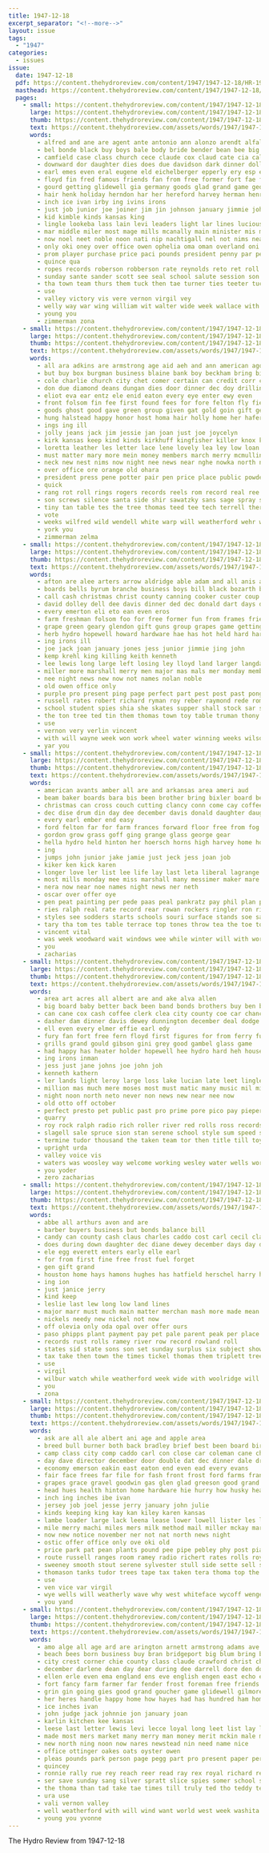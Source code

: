 ```yaml
---
title: 1947-12-18
excerpt_separator: "<!--more-->"
layout: issue
tags:
  - "1947"
categories:
  - issues
issue:
  date: 1947-12-18
  pdf: https://content.thehydroreview.com/content/1947/1947-12-18/HR-1947-12-18.pdf
  masthead: https://content.thehydroreview.com/content/1947/1947-12-18/masthead/HR-1947-12-18.jpg
  pages:
    - small: https://content.thehydroreview.com/content/1947/1947-12-18/small/HR-1947-12-18-01.jpg
      large: https://content.thehydroreview.com/content/1947/1947-12-18/large/HR-1947-12-18-01.jpg
      thumb: https://content.thehydroreview.com/content/1947/1947-12-18/thumbnails/HR-1947-12-18-01.jpg
      text: https://content.thehydroreview.com/assets/words/1947/1947-12-18/HR-1947-12-18-01.txt
      words:
        - alfred and ane are agent ante antonio ann alonzo arendt alfalfa ade arbes ale abo anna american arthur army avery ally artie airy anita age ates all ali aden ago auth area anil atlas alois anger
        - bel bonde black buy boys bale body bride bender bean bee big bond brashear board baptist bag blanken bas banner bring both bor buys brother baum better blane brought bank ben been barber bird baby bakes band barbara buckmaster brewer browne bryant belcher bryson bis best boy back business ball bonds but bristow blum brown bill bane bernard bright banks bob biele
        - camfield case class church cece claude cox claud cate cia calvert cot come corn cope cost claus christ cole cross cant cecil carman cash charles candy collier company county city chambers cedar cech caddo cloninger cause clyde clair con cobb cos chisum cor clarence costin count car center council came carver carruth can clinton col christmas coffin
        - downward dor daughter dies does due davidson dark dinner dollar days darko dent dec drew dee david during day december down dale drill dine dry dub denison deere dents dewalt date
        - earl emes even eral eugene eld eichelberger epperly ery esp ear excellent end effie ell eddie every elo entz engineer emma elton est espe ever ens eder
        - floyd fin fred famous friends fan from free former fort fae frank farmer frie fuel fly farm fergason finley full forsberg farra first firm fore foe few for friday flanigan fine force far felton ford fail found foreman folsom
        - gourd getting glidewell gia germany goods glad grand game george games gifford grande gard governor gift gat gas good going griffin gate gregg gone greenfield giunta green given glenn
        - hair henk holiday herndon har her hereford harvey herman henry henke hammer hag hileman hardware height hart hero harry hold had harley head hell him homes hed hil has hanley hard held hoi hattie home hes hal howard health hall hydro handle hay hydo high honor hauser heidebrecht harold hinton
        - inch ice ivan irby ing ivins irons
        - just job junior joe joiner jim jin johnson january jimmie john jane jones
        - kid kimble kinds kansas king
        - lingle lookeba lass lain levi leaders light lar lines lucious lone lewis little lights likely lay life leslie long leon legion lionel lea les lash land lighten live lloyd left leroy loud lege lose low last
        - mar middle miler most mage mills mcanally main minister mis motley mayer missouri maxton mile may made mast money mill mae more major march miller mille monday millwee mosby marie male mary matter men max many members miss mee mil
        - now noel neet noble noon nati nip nachtigall nel not nims near nore nigel name nona nett neu new neil night nor necessary newton nee
        - only oki oney over office owen ophelia oma oman overland oni old
        - prom player purchase price paci pounds president penny par pennington people persons per perme points public planer part pack present ponds press pebley plan pot pos peoples pere pete pam
        - quince qua
        - ropes records roberson robberson rate reynolds reto ret roll rex rogers rhoads ruby reber red roo real rigsby route roy ready rates robbins round room rom rust ruth rial rule rob randolph roark rowan radio raney racine reason rio renew
        - sunday sante sander scott see seal school salute session son speak she santa sot stange september sales show san stunz sweeney special set simpson stamps state soon states senne said side sly store sister stone send schantz study sup sons size sam shown shanks swartzendruber sal street strong stout staples save season saw schools seals stock susan start service second sutton sherman short ser streets stain ship sham saturday such sheller station sing sale
        - tha town team thurs them tuck then tae turner ties teeter tuch tio tock tea top trend theresa thomas tan title tine thoma take tina talk teas tourney tour teri than tiny tera taken toy texas trom tech tee teal tickel the thiessen thou
        - use
        - valley victory vis vere vernon virgil vey
        - welly way war wing william wit walter wide week wallace with white wayne willard wile worth went world well woolridge weathers was why work working walt winning wellman wan wells waters will wyatt weed windows whit win wolfe while weeks wilt wilson wind
        - young you
        - zimmerman zona
    - small: https://content.thehydroreview.com/content/1947/1947-12-18/small/HR-1947-12-18-02.jpg
      large: https://content.thehydroreview.com/content/1947/1947-12-18/large/HR-1947-12-18-02.jpg
      thumb: https://content.thehydroreview.com/content/1947/1947-12-18/thumbnails/HR-1947-12-18-02.jpg
      text: https://content.thehydroreview.com/assets/words/1947/1947-12-18/HR-1947-12-18-02.txt
      words:
        - all ara adkins are armstrong age aid aeh and ann american ago aries
        - but buy box burgman business blaine bank boy beckham bring bill boston bells bryson better bartgis baby boot been base blessing brush bart baum bro best browne bewley bath
        - cole charlie church city chet comer certain can credit corr caddo col crom clever claude care chas center clara conte comb camping christmas cattle cashier chain christ crew collier county calendar collins candle cologne claus candy call cornel corlee candies cloe class
        - don due diamond deans dungan dies door dinner dec doy drilling dente dee doing day days daugherty dry december dent
        - eliot eva ear entz ele enid eaton every eye enter ewy even
        - front folsom fin fee first found fees for fore felton fly field frost friday face fresh folk full farm fay fish fed folks from
        - goods ghost good gave green group given gat gold goin gift geary
        - hung halstead happy honor host homa hair holly home her hafer hedge hinton han has huge had hydro hot hes hunting harvey herndon house henry hearty held head homer harry him health handy
        - ings ing ill
        - jolly jeans jack jim jessie jan joan just joe joycelyn
        - kirk kansas keep kind kinds kirkhuff kingfisher killer knox karl kaye
        - loretta leather les letter lace lene lovely lea ley low loan lynn later leroy lena lee lot large lunch laredo lloyd laughter little
        - must matter mary more mein money members march merry mcmullin made maureen milk mound men much mas maisie monday
        - neck new nest nims now night nee news near nghe nowka north norman november ner
        - over office ore orange old ohara
        - president press pene potter pair pen price place public powder panto payne post patrick paper pope per pot pounds pencil paul peer pore pack person pete pase piece parker
        - quick
        - rang rot roll rings rogers records reels rom record real ree read reading radio ris roy room red reece rates richart rosa reynolds
        - son screws silence santa side shir sawatzky sans sage spray sunday schools straight sayre standing sun saturday school sales she still scheaffer socks stephens story show stretch seen small stock scott steel sale season see sell square sing second sup
        - tiny tan table tes the tree thomas teed tee tech terrell thermos then thiessen taken tom
        - vote
        - weeks wilfred wild wendell white warp will weatherford wehr was winton williams with wool willan wells went wilde west well water worthy wieland want
        - york you
        - zimmerman zelma
    - small: https://content.thehydroreview.com/content/1947/1947-12-18/small/HR-1947-12-18-03.jpg
      large: https://content.thehydroreview.com/content/1947/1947-12-18/large/HR-1947-12-18-03.jpg
      thumb: https://content.thehydroreview.com/content/1947/1947-12-18/thumbnails/HR-1947-12-18-03.jpg
      text: https://content.thehydroreview.com/assets/words/1947/1947-12-18/HR-1947-12-18-03.txt
      words:
        - afton are alee arters arrow aldridge able adam and all anis army
        - boards bells byrum branche business boys bill black bozarth baby ber bank bonds bob blaine bost bar border bunch bow been billy bird burton but balls brought box
        - call cash christmas christ county canning cooker custer coup close chose class comes clinton coaster con clase cory chart cedar city clyde can chris come crayon chi chap cosley caddo check coffee captain candies
        - david dolley dell dee davis dinner ded dec donald dart days december denham dressing day drew
        - every emerton eli eto ean even eros
        - farm freshman folsom foo for free former fun from frames friends flansburg fail friday fer foreman first
        - grape green geary glendon gift guns group grapes game getting given good gene gregg gab grade gouch glad
        - herb hydro hopewell howard hardware hae has hot held hard harold hay home health high huddleston happy hoskins homer heine
        - ing irons ill
        - joe jack joan january jones jess junior jimmie jing john
        - kemp krehl king killing keith kenneth
        - lee lewis long large left losing ley lloyd land larger langdale little lorance last las leon lowe learned
        - miller more marshall merry men major mas mals mer monday members most many mare must
        - nee night news new now not names nolan noble
        - old owen office only
        - purple pro present ping page perfect part pest post past pong pepe pere par pay presto plan
        - russell rates robert richard ryman roy reber raymond rede roman ruckman ree rex radio rope room reno ray rey roller
        - school student spies shia she skates supper shall stock sar service south sie sunday side stevens saturday santa sweeney small store six soap see self sharry set smith sea sturdy
        - the ton tree ted tin them thomas town toy table truman thony tee tak tamer
        - use
        - vernon very verlin vincent
        - with will wayne week won work wheel water winning weeks wilson wells wee weatherford was weathers while weck waffle west
        - yar you
    - small: https://content.thehydroreview.com/content/1947/1947-12-18/small/HR-1947-12-18-04.jpg
      large: https://content.thehydroreview.com/content/1947/1947-12-18/large/HR-1947-12-18-04.jpg
      thumb: https://content.thehydroreview.com/content/1947/1947-12-18/thumbnails/HR-1947-12-18-04.jpg
      text: https://content.thehydroreview.com/assets/words/1947/1947-12-18/HR-1947-12-18-04.txt
      words:
        - american avants amber all are and arkansas area ameri aud
        - beam baker boards bara bis been brother bring bixler board best body bill
        - christmas can cross couch cutting clancy conn come cay coffee crystal choice custer comes clear claus chairs conser claude county coe carson car caddo check
        - dec dise drum din day dee december davis donald daughter daughters drop drill dinner dewey
        - every earl ember end easy
        - ford felton far for farm frances forward floor free from fog fred
        - gordon grow grass goff ging grange glass george gear
        - hella hydro held hinton her hoersch horns high harvey home hodges hed hori has hoover hammer
        - ing
        - jumps john junior jake jamie just jeck jess joan job
        - kiker ken kick karen
        - longer love ler list lee life lay last leta liberal lagrange left light large laude lake lamp loan lines
        - most mills monday mee miss marshall many messimer maker mare magazine mill may mount miles money
        - nera now near noe names night news ner neth
        - oscar over offer oye
        - pen peat painting per pede paas peal pankratz pay phil plan past page
        - ries ralph real rate record rear rowan rockers ringler ron ridge roll roy ree reach red
        - styles see sodders starts schools souri surface stands soe sayre say she sayres santa sea steel sons saturday soon seed son store shanklin sum siri shawnee service sota sunday smith
        - tary tha tom tes table terrace top tones throw tea the toe ton till
        - vincent vital
        - was week woodward wait windows wee while winter will with work weatherford
        - you
        - zacharias
    - small: https://content.thehydroreview.com/content/1947/1947-12-18/small/HR-1947-12-18-05.jpg
      large: https://content.thehydroreview.com/content/1947/1947-12-18/large/HR-1947-12-18-05.jpg
      thumb: https://content.thehydroreview.com/content/1947/1947-12-18/thumbnails/HR-1947-12-18-05.jpg
      text: https://content.thehydroreview.com/assets/words/1947/1947-12-18/HR-1947-12-18-05.txt
      words:
        - area art acres all albert are and ake alva allen
        - big board baby better back been band bonds brothers buy ben below blaine bottom best but
        - can cane cox cash coffee clerk clea city county coe car chance crest clinton comes christmas cover coats carl cory claus coupe come cris cos caddo carruth comb christ cotton
        - dasher dam dinner davis dewey dunnington december deal dodge daughters duly dec dean doll day daniel desoto
        - ell even every elmer effie earl edy
        - fury fan fort free fern floyd first figures for from ferry fun fish ford friday
        - grills grand gould gibson gini grey good gambel glass game
        - had happy has heater holder hopewell hee hydro hard heh house home hearing hardware how high held hoe hobart horse huss
        - ing irons inman
        - jess just jane johns joe john joh
        - kenneth kathern
        - ler lands light leroy large loss lake lucian late leet lingle last lamp levy land low lee
        - million mas much mere moses most must matic many music mil miller massey made miles market mayes masoner monday markham man messimer model
        - night noon north neto never non news new near nee now
        - old otto off october
        - perfect presto pet public past pro prime pore pico pay pieper paul pepe present peo pee player persons plant per pere pryor page presley price pat purchase pump payment pleasant
        - quarry
        - roy rock ralph radio rich roller river red rolls ross records reach raymond rowland record reno room renee ree rand
        - slagell sale spruce sion stan serene school style sum speed see standard stands skates santa short strike service state shoop shelby stover sunday seed said sparks silk small save sylvester sweeney schools shantz stock suit such seal store
        - termine tudor thousand the taken team tor then title till toy thirsk tax table take ten town top thee tao tree
        - upright urda
        - valley voice vis
        - waters was woosley way welcome working wesley water wells world well week with war will wayne wee work weatherford wish works
        - you yoder
        - zero zacharias
    - small: https://content.thehydroreview.com/content/1947/1947-12-18/small/HR-1947-12-18-06.jpg
      large: https://content.thehydroreview.com/content/1947/1947-12-18/large/HR-1947-12-18-06.jpg
      thumb: https://content.thehydroreview.com/content/1947/1947-12-18/thumbnails/HR-1947-12-18-06.jpg
      text: https://content.thehydroreview.com/assets/words/1947/1947-12-18/HR-1947-12-18-06.txt
      words:
        - abbe all arthurs avon and are
        - barber buyers business but bonds balance bill
        - candy can county cash claus charles caddo cost carl cecil clause cloninger company cant come christmas
        - does during down daughter dec diane dewey december days day date
        - ele egg everett enters early elle earl
        - for from first fine free frost fuel forget
        - gen gift grand
        - houston home hays hamons hughes has hatfield herschel harry hinton hydro howard horn
        - ing ion
        - just janice jerry
        - kind keep
        - leslie last lew long low land lines
        - major marr must much main matter merchan mash more made mean means mer
        - nickels needy new nickel not now
        - off olevia only oda opal over offer ours
        - paso phipps plant payment pay pet pale parent peak per place point public power
        - records rust rolls ramey river row record rowland roll
        - states sid state sons son set sunday surplus six subject show sees switch sale santa selling sell see shall such service start sun ship
        - tax take then town the times tickel thomas them triplett tree texas
        - use
        - virgil
        - wilbur watch while weatherford week wide with woolridge will work war
        - you
        - zona
    - small: https://content.thehydroreview.com/content/1947/1947-12-18/small/HR-1947-12-18-07.jpg
      large: https://content.thehydroreview.com/content/1947/1947-12-18/large/HR-1947-12-18-07.jpg
      thumb: https://content.thehydroreview.com/content/1947/1947-12-18/thumbnails/HR-1947-12-18-07.jpg
      text: https://content.thehydroreview.com/assets/words/1947/1947-12-18/HR-1947-12-18-07.txt
      words:
        - ask are all ale albert ani age and apple area
        - breed bull burner both back bradley brief best been board bir bons big ben block bout bine bethel billy buster bridgeport better box
        - camp class city comp caddo carl con close car coleman cane chick crowder caras collie cal can clerk civil clinton carbon christmas camps custer cantrell cash coup county case
        - day dave director december door double dat dec dinner dale drilling dune ditmore dog
        - economy emerson eakin east eaton end even ead every evans
        - fair face frees far file for fash front frost ford farms frank ferm flowers finer from farm floor fish full first furnace fresh fee fale
        - grapes grace gravel goodwin gas glen glad greeson good grand gal
        - head hues health hinton home hardware hie hurry how husky heater hydro homa harvey henry hot hand hay happy
        - inch ing inches ibe ivan
        - jersey job joel jesse jerry january john julie
        - kinds keeping king kay kan kiley karen kansas
        - lambe loader large lack leena lease lower lowell lister les lum locker laundry land leonard lens len last loyd lewis lee
        - mile merry machi miles mers milk method mail miller mckay martin model morning much must men
        - now new notice november ner not nat north news night
        - ostic offer office only ove oki old
        - price park pat pean plants pound pee pipe pebley phy post pia pack plant page paper per pease public pry pion points plate peaches plenty
        - route russell ranges room ramey radio richert rates rolls roy rom raymond rolling rear ruhl ree riley roe ratz
        - sweeney smooth stout serene sylvester stull side sette sell shoats special sinks size saturday sanders second stafford sunday ship sery shanklin small service smith soe sele shepherd style sow south shall sutton son seat station seven school see sale stoves stock season sand said
        - thomason tanks tudor trees tape tax taken tera thoma top the thi talk table them tindel till then ted taylor tor
        - use
        - ven vice var virgil
        - wye wells will weatherly wave why west whiteface wycoff wenger wat write warm water word with work well week wall wife white weatherford
        - you yand
    - small: https://content.thehydroreview.com/content/1947/1947-12-18/small/HR-1947-12-18-08.jpg
      large: https://content.thehydroreview.com/content/1947/1947-12-18/large/HR-1947-12-18-08.jpg
      thumb: https://content.thehydroreview.com/content/1947/1947-12-18/thumbnails/HR-1947-12-18-08.jpg
      text: https://content.thehydroreview.com/assets/words/1947/1947-12-18/HR-1947-12-18-08.txt
      words:
        - amo alge all age ard are arington arnett armstrong adams ave and
        - beach bees born business buy bran bridgeport big blum bring body billy best bill boy buys bristow bills bethel broadway buckmaster bone better
        - city crest corner chie county class claude crawford christ champion come cold cobb caddo cloudy church candy check carpenter cee came can candle car clever cerra churches claus care company christmas chapman close chap compo
        - december darlene dean day dear during dee darrell dore den dorsey dor davenport dec days duet
        - ellen erle even ema england ens eve english engen east echo eaton ever
        - fort fancy farm farmer far fender frost foreman free friends fuse frank field from for ford
        - grin gin going gies good grand goucher game glidewell gilmore gift given guest grade general gage games
        - her heres handle happy home how hayes had has hundred ham homa hope harley hens happ hydro held
        - ice inches ivan
        - john judge jack johnnie jon january joan
        - karlin kitchen kee kansas
        - leese last letter lewis levi lecce loyal long leet list lay luck ley
        - made most mers market many merry man money merit mckin male mee morning mal meal mas mail mary mast maple maize men mae monday main mam miller
        - new north ning noon now nares newstead nin need name nice
        - office ottinger oakes oats oyster owen
        - pleas pounds park person page pegg part pro present paper per proud president posey
        - quincey
        - ronnie rally rue rey reach reer read ray rex royal richard regular
        - ser save sunday sang silver spratt slice spies somer school smile south sodders severe springs scout senge staples send santa story steady shall saturday shorts state sayre scripture show snow stockton sai swe size such salt store see shell season stalling sie simi scott steed steer
        - the thoma than tad take tae times till truly ted tho teddy tes tep
        - ura use
        - vali vernon valley
        - well weatherford with will wind want world west week washita water wiener wanda was
        - young you yvonne
---
```


The Hydro Review from 1947-12-18

<!--more-->

